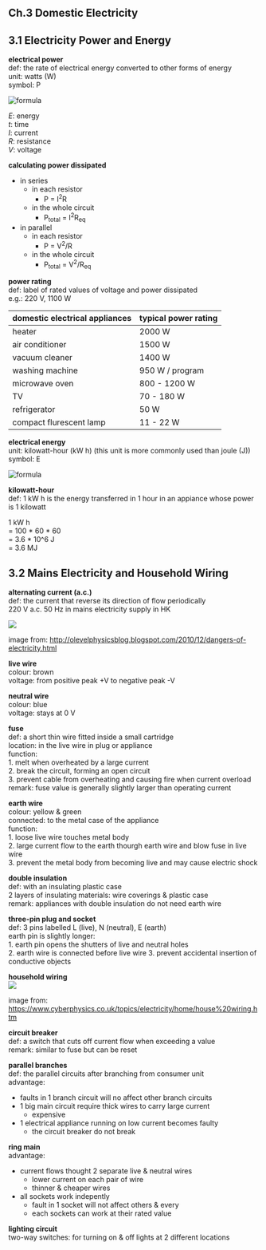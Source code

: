## Ch.3 Domestic Electricity

## 3.1 Electricity Power and Energy

**electrical power**  
def: the rate of electrical energy converted to other forms of energy  
unit: watts (W)  
symbol: P  

![formula](https://render.githubusercontent.com/render/math?math=\LARGE\\\P=\frac{E}{t}=IV=I^2R=\frac{V^2}{R})  

*E*: energy  
*t*: time  
*I*: current  
*R*: resistance  
*V*: voltage  

**calculating power dissipated**  
- in series
	- in each resistor
		- P = I<sup>2</sup>R
	- in the whole circuit
		- P<sub>total</sub> = I<sup>2</sup>R<sub>eq</sub>
- in parallel
	- in each resistor
		- P = V<sup>2</sup>/R
	- in the whole circuit
		- P<sub>total</sub> = V<sup>2</sup>/R<sub>eq</sub>

**power rating**  
def: label of rated values of voltage and power dissipated  
e.g.: 220 V, 1100 W  

domestic electrical appliances | typical power rating
--- | ---
heater | 2000 W
air conditioner | 1500 W
vacuum cleaner | 1400 W
washing machine | 950 W / program
microwave oven | 800 - 1200 W
TV | 70 - 180 W
refrigerator | 50 W
compact flurescent lamp | 11 - 22 W

**electrical energy**  
unit: kilowatt-hour (kW h) (this unit is more commonly used than joule (J))  
symbol: E   

![formula](https://render.githubusercontent.com/render/math?math=\LARGE\\\E=Pt)  

**kilowatt-hour**  
def: 1 kW h is the energy transferred in 1 hour in an appiance whose power is 1 kilowatt  

1 kW h  
= 100 * 60 * 60  
= 3.6 * 10^6 J  
= 3.6 MJ  

## 3.2 Mains Electricity and Household Wiring

**alternating current (a.c.)**  
def: the current that reverse its direction of flow periodically  
220 V a.c. 50 Hz in mains electricity supply in HK  

<img src="http://www.bbc.co.uk/schools/gcsebitesize/science/images/68_wiring_a_plug.gif">  

image from: http://olevelphysicsblog.blogspot.com/2010/12/dangers-of-electricity.html  

**live wire**  
colour: brown  
voltage: from positive peak +V to negative peak -V  

**neutral wire**  
colour: blue  
voltage: stays at 0 V  

**fuse**  
def: a short thin wire fitted inside a small cartridge  
location: in the live wire in plug or appliance  
function:  
1\. melt when overheated by a large current  
2\. break the circuit, forming an open circuit  
3\. prevent cable from overheating and causing fire when current overload  
remark: fuse value is generally slightly larger than operating current  

**earth wire**  
colour: yellow & green  
connected: to the metal case of the appliance  
function:  
1\. loose live wire touches metal body  
2\. large current flow to the earth thourgh earth wire and blow fuse in live wire  
3\. prevent the metal body from becoming live and may cause electric shock  

**double insulation**  
def: with an insulating plastic case  
2 layers of insulating materials: wire coverings & plastic case  
remark: appliances with double insulation do not need earth wire  

**three-pin plug and socket**  
def: 3 pins labelled L (live), N (neutral), E (earth)  
earth pin is slightly longer:  
1\. earth pin opens the shutters of live and neutral holes  
2\. earth wire is connected before live wire
3\. prevent accidental insertion of conductive objects  

**household wiring**  
<img src="https://www.cyberphysics.co.uk/graphics/diagrams/electricity/house%20wiring%20diagram.GIF">  

image from: https://www.cyberphysics.co.uk/topics/electricity/home/house%20wiring.htm  

**circuit breaker**  
def: a switch that cuts off current flow when exceeding a value  
remark: similar to fuse but can be reset  

**parallel branches**  
def: the parallel circuits after branching from consumer unit  
advantage:  
- faults in 1 branch circuit will no affect other branch circuits  
- 1 big main circuit require thick wires to carry large current 
	- expensive  
- 1 electrical appliance running on low current becomes faulty 
	- the circuit breaker do not break  

**ring main**  
advantage:  
- current flows thought 2 separate live & neutral wires
	- lower current on each pair of wire
	- thinner & cheaper wires  
- all sockets work indepently 
	- fault in 1 socket will not affect others & every
	- each sockets can work at their rated value  

**lighting circuit**  
two-way switches: for turning on & off lights at 2 different locations  